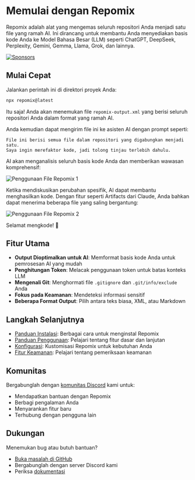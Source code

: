 # Memulai dengan Repomix

<script setup>
import HomeBadges from '../../../components/HomeBadges.vue'
import YouTubeVideo from '../../../components/YouTubeVideo.vue'
import { VIDEO_IDS } from '../../../utils/videos'
</script>

Repomix adalah alat yang mengemas seluruh repositori Anda menjadi satu file yang ramah AI. Ini dirancang untuk membantu Anda menyediakan basis kode Anda ke Model Bahasa Besar (LLM) seperti ChatGPT, DeepSeek, Perplexity, Gemini, Gemma, Llama, Grok, dan lainnya.

<YouTubeVideo :videoId="VIDEO_IDS.REPOMIX_DEMO" />

<HomeBadges />

[![Sponsors](https://cdn.jsdelivr.net/gh/yamadashy/sponsor-list/sponsors/sponsors.png)](https://github.com/sponsors/yamadashy)

## Mulai Cepat

Jalankan perintah ini di direktori proyek Anda:

```bash
npx repomix@latest
```

Itu saja! Anda akan menemukan file `repomix-output.xml` yang berisi seluruh repositori Anda dalam format yang ramah AI.

Anda kemudian dapat mengirim file ini ke asisten AI dengan prompt seperti:

```
File ini berisi semua file dalam repositori yang digabungkan menjadi satu.
Saya ingin merefaktor kode, jadi tolong tinjau terlebih dahulu.
```

AI akan menganalisis seluruh basis kode Anda dan memberikan wawasan komprehensif:

![Penggunaan File Repomix 1](/images/docs/repomix-file-usage-1.png)

Ketika mendiskusikan perubahan spesifik, AI dapat membantu menghasilkan kode. Dengan fitur seperti Artifacts dari Claude, Anda bahkan dapat menerima beberapa file yang saling bergantung:

![Penggunaan File Repomix 2](/images/docs/repomix-file-usage-2.png)

Selamat mengkode! 🚀

## Fitur Utama

- **Output Dioptimalkan untuk AI**: Memformat basis kode Anda untuk pemrosesan AI yang mudah
- **Penghitungan Token**: Melacak penggunaan token untuk batas konteks LLM
- **Mengenali Git**: Menghormati file `.gitignore` dan `.git/info/exclude` Anda
- **Fokus pada Keamanan**: Mendeteksi informasi sensitif
- **Beberapa Format Output**: Pilih antara teks biasa, XML, atau Markdown

## Langkah Selanjutnya

- [Panduan Instalasi](installation.md): Berbagai cara untuk menginstal Repomix
- [Panduan Penggunaan](usage.md): Pelajari tentang fitur dasar dan lanjutan
- [Konfigurasi](configuration.md): Kustomisasi Repomix untuk kebutuhan Anda
- [Fitur Keamanan](security.md): Pelajari tentang pemeriksaan keamanan

## Komunitas

Bergabunglah dengan [komunitas Discord](https://discord.gg/wNYzTwZFku) kami untuk:
- Mendapatkan bantuan dengan Repomix
- Berbagi pengalaman Anda
- Menyarankan fitur baru
- Terhubung dengan pengguna lain

## Dukungan

Menemukan bug atau butuh bantuan?
- [Buka masalah di GitHub](https://github.com/yamadashy/repomix/issues)
- Bergabunglah dengan server Discord kami
- Periksa [dokumentasi](https://repomix.com)
